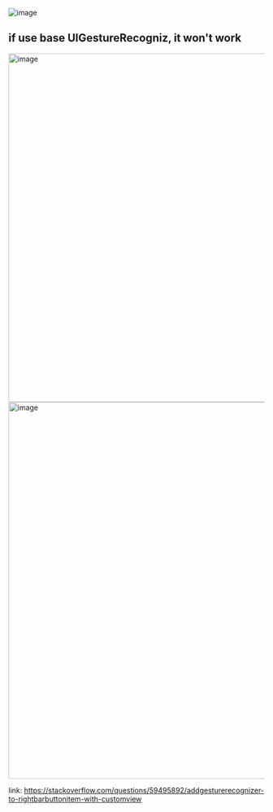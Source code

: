 ![image](https://user-images.githubusercontent.com/81428296/153349312-64f9b32a-952f-41eb-9d55-3f9eb7d21b1f.png)

## if use base UIGestureRecogniz, it won't work

<img width="685" alt="image" src="https://user-images.githubusercontent.com/81428296/180849235-1d2e3d15-d1ff-4c8e-a120-a766e638f596.png">

<img width="740" alt="image" src="https://user-images.githubusercontent.com/81428296/180849398-430e7fb3-8910-4362-ad5b-228dc18ec1d1.png">


link: https://stackoverflow.com/questions/59495892/addgesturerecognizer-to-rightbarbuttonitem-with-customview
